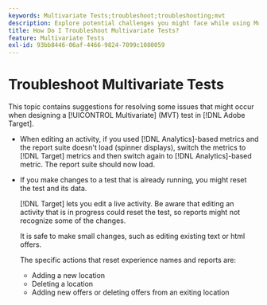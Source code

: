 ```yaml
---
keywords: Multivariate Tests;troubleshoot;troubleshooting;mvt
description: Explore potential challenges you might face while using Multivariate Test (MVT) activities in Adobe Target, along with suggested solutions.
title: How Do I Troubleshoot Multivariate Tests?
feature: Multivariate Tests
exl-id: 93bb8446-06af-4466-9824-7099c1080059
---
```

# Troubleshoot Multivariate Tests

This topic contains suggestions for resolving some issues that might occur when designing a [!UICONTROL Multivariate] (MVT) test in [!DNL Adobe Target].

* When editing an activity, if you used [!DNL Analytics]-based metrics and the report suite doesn't load (spinner displays), switch the metrics to [!DNL Target] metrics and then switch again to [!DNL Analytics]-based metric. The report suite should now load. 
* If you make changes to a test that is already running, you might reset the test and its data.

  [!DNL Target] lets you edit a live activity. Be aware that editing an activity that is in progress could reset the test, so reports might not recognize some of the changes.

  It is safe to make small changes, such as editing existing text or html offers.

  The specific actions that reset experience names and reports are:

  * Adding a new location
  * Deleting a location
  * Adding new offers or deleting offers from an exiting location
